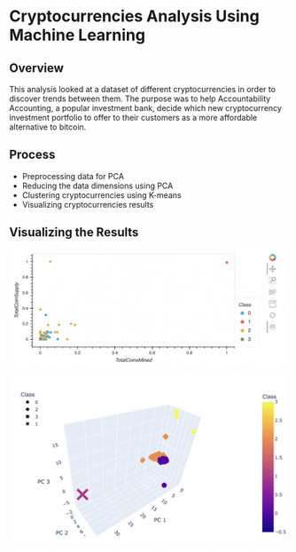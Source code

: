 # Cryptocurrencies Analysis Using Machine Learning 

## Overview 

This analysis looked at a dataset of different cryptocurrencies in order to discover trends between them. The purpose was to help Accountability Accounting, a popular investment bank, decide which new cryptocurrency investment portfolio to offer to their customers as a more affordable alternative to bitcoin. 

## Process 

* Preprocessing data for PCA
* Reducing the data dimensions using PCA
* Clustering cryptocurrencies using K-means
* Visualizing cryptocurrencies results 

## Visualizing the Results 

![image](https://github.com/msprech/Cryptocurrencies/blob/3575e10f4cada49f512c0b9de7d56ddf49dd2010/Screen%20Shot%202022-01-08%20at%208.37.53%20AM.png)

![image2](https://github.com/msprech/Cryptocurrencies/blob/3575e10f4cada49f512c0b9de7d56ddf49dd2010/Screen%20Shot%202022-01-08%20at%208.38.22%20AM.png)
